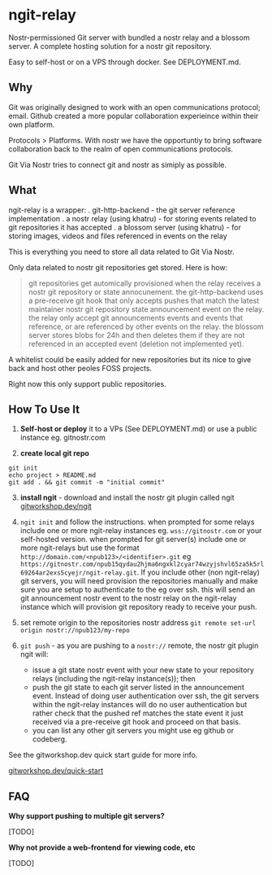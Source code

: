 # ngit-relay

Nostr-permissioned Git server with bundled a nostr relay and a blossom server. A complete hosting solution for a nostr git repository.

Easy to self-host or on a VPS through docker. See DEPLOYMENT.md.

## Why 

Git was originally designed to work with an open communications protocol; email. Github created a more popular collaboration experieince within their own platform.

Protocols > Platforms. With nostr we have the opportuntiy to bring software collaboration back to the realm of open communications protocols.

Git Via Nostr tries to connect git and nostr as simiply as possible.

## What

ngit-relay is a wrapper:
. git-http-backend - the git server reference implementation
. a nostr relay (using khatru) - for storing events related to git repositories it has accepted
. a blossom server (using khatru) - for storing images, videos and files referenced in events on the relay

This is everything you need to store all data related to Git Via Nostr.

Only data related to nostr git repositories get stored. Here is how:

 > git repositories get automically provisioned when the relay receives a nostr git repository or state annocunement.
 > the git-http-backend uses a pre-receive git hook that only accepts pushes that match the latest maintainer nostr git repository state announcement event on the relay.
 > the relay only accept git announcements events and events that reference, or are referenced by other events on the relay.
 > the blossom server stores blobs for 24h and then deletes them if they are not referenced in an accepted event (deletion not implemented yet).

A whitelist could be easily added for new repositories but its nice to give back and host other peoles FOSS projects.

Right now this only support public repositories.

## How To Use It

1. **Self-host or deploy** it to a VPs (See DEPLOYMENT.md) or use a public instance eg. gitnostr.com

2. **create local git repo**
```
git init
echo project > README.md
git add . && git commit -m "initial commit"
```
3. **install ngit** - download and install the nostr git plugin called ngit [gitworkshop.dev/ngit](https://gitworkshop.dev/ngit)

4. `ngit init` and follow the instructions.
when prompted for some relays include one or more ngit-relay instances eg. `wss://gitnostr.com` or your self-hosted version.
when prompted for git server(s) include one or more ngit-relays but use the format `http://domain.com/<npub123>/<identifier>.git` eg `https://gitnostr.com/npub15qydau2hjma6ngxkl2cyar74wzyjshvl65za5k5rl69264ar2exs5cyejr/ngit-relay.git`. If you include other (non ngit-relay) git servers, you will need provision the repositories manually and make sure you are setup to authenticate to the eg over ssh.
this will send an git announcement nostr event to the nostr relay on the ngit-relay instance which will provision git repository ready to receive your push.

5. set remote origin to the repositories nostr address `git remote set-url origin nostr://npub123/my-repo`

6. `git push` - as you are pushing to a `nostr://` remote, the nostr git plugin ngit will:
    - issue a git state nostr event with your new state to your repository relays (including the ngit-relay instance(s)); then
    - push the git state to each git server listed in the announcement event. Instead of doing user authentication over ssh, the git servers within the ngit-relay instances will do no user authentication but rather check that the pushed ref matches the state event it just received via a pre-receive git hook and proceed on that basis.
    - you can list any other git servers you might use eg github or codeberg.

See the gitworkshop.dev quick start guide for more info.

[gitworkshop.dev/quick-start](https://gitworkshop.dev/quick-start)

## FAQ

**Why support pushing to multiple git servers?**

[TODO]

**Why not provide a web-frontend for viewing code, etc**

[TODO]
